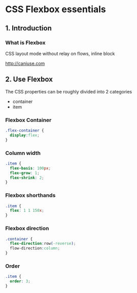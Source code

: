 # CSS Flexbox essentials

## 1. Introduction

### What is Flexbox
CSS layout mode
without relay on flows, inline block

http://caniuse.com

## 2. Use Flexbox

The CSS properties can be roughly divided into 2 categories
- container
- item

### Flexbox Container
``` css
.flex-container {
  display:flex;
}
```
### Column width
``` css
.item {
  flex-basis: 100px;
  flex-grow: 1;
  flex-shrink: 2;
}
```
### Flexbox shorthands
```css
.item {
  flex: 1 1 150x;
}
```
### Flexbox direction
```css
.container {
  flex-direction:row(-reverse);
  flow-direction:column;
}
```
### Order
```css
.item {
  order: 3;
}
```
